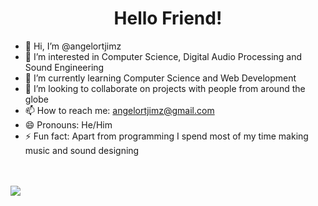 <h1 align="center">Hello Friend!</h1>

- 👋 Hi, I’m @angelortjimz
- 👀 I’m interested in Computer Science, Digital Audio Processing and Sound Engineering
- 🌱 I’m currently learning Computer Science and Web Development
- 💞️ I’m looking to collaborate on projects with people from around the globe
- 📫 How to reach me: angelortjimz@gmail.com
- 😄 Pronouns: He/Him
- ⚡ Fun fact: Apart from programming I spend most of my time making music and sound designing
<br>
<br>

<img align="center" src="https://github-readme-stats.vercel.app/api?username=angelortjimz&show_icons=true&theme=graywhite">
    </br>
    <!--<img align="center" src="https://github-readme-stats.vercel.app/api/top-langs/?username=angelortjimz&layout=compact&theme=graywhite">-->


<!---
angelortjimz/angelortjimz is a ✨ special ✨ repository because its `README.md` (this file) appears on your GitHub profile.
You can click the Preview link to take a look at your changes.
--->
